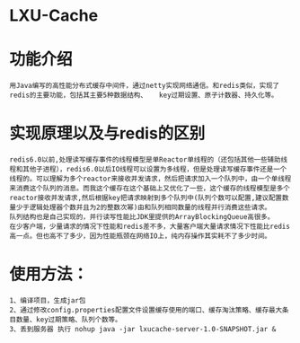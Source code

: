 # LXU-Cache
    
# 功能介绍
    用Java编写的高性能分布式缓存中间件，通过netty实现网络通信。和redis类似，实现了redis的主要功能，包括其主要5种数据结构、	key过期设置、原子计数器、持久化等。

# 实现原理以及与redis的区别
    redis6.0以前,处理读写缓存事件的线程模型是单Reactor单线程的（还包括其他一些辅助线程和其他子进程），redis6.0以后IO线程可以设置为多线程，但是处理读写缓存事件还是一个线程的。可以理解为多个reactor来接收并发请求，然后把请求加入一个队列中，由一个单线程来消费这个队列的消息。而我这个缓存在这个基础上又优化了一些，这个缓存的线程模型是多个reactor接收并发请求,然后根据key把请求映射到多个队列中(队列个数可以配置,建议配置数量少于逻辑处理器个数并且为2的整数次幂)由和队列相同数量的线程并行消费这些请求。
	队列结构也是自己实现的，并行读写性能比JDK里提供的ArrayBlockingQueue高很多。
	在少客户端，少量请求的情况下性能和redis差不多，大量客户端大量请求情况下性能比redis高一点。但也高不了多少，因为性能瓶颈在网络IO上，纯内存操作其实耗不了多少时间。



# 	使用方法：
	1、编译项目，生成jar包
	2、通过修改config.properties配置文件设置缓存使用的端口、缓存淘汰策略、缓存最大条目数量、key过期策略、队列个数等。
	3、丢到服务器 执行 nohup java -jar lxucache-server-1.0-SNAPSHOT.jar &
